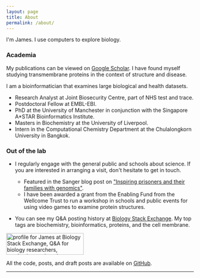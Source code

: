 ```yaml
---
layout: page
title: About
permalink: /about/
---
```


I'm James. I use computers to explore biology.

### Academia

My publications can be viewed on [Google Scholar](https://scholar.google.co.uk/citations?user=hbR8DVYAAAAJ&hl=en).
I have found myself studying transmembrane proteins in the context of structure and disease.

I am a bioinformatician that examines large biological and health datasets.
 - Research Analyst at Joint Biosecurity Centre, part of NHS test and trace.
 - Postdoctoral Fellow at EMBL-EBI.
 - PhD at the University of Manchester in conjunction with the Singapore A*STAR Bioinformatics Institute.
 - Masters in Biochemistry at the University of Liverpool.
 - Intern in the Computational Chemistry Department at the Chulalongkorn University in Bangkok.

### Out of the lab

 - I regularly engage with the general public and schools about science.
 If you are interested in arranging a visit, don't hesitate to get in touch.
	- Featured in the Sanger blog post on ["Inspiring prisoners and their families with genomics"](https://sangerinstitute.blog/2020/08/25/inspiring-prisoners-and-their-families-with-genomics/).
    - I have been awarded a grant from the Enabling Fund from the Wellcome Trust to run a workshop in schools and public events for using video games to examine protein structures.

 - You can see my Q&A posting history at [Biology Stack Exchange](https://biology.stackexchange.com/users/3553/james).
My top tags are biochemistry, bioinformatics, proteins, and the cell membrane.


<a href="https://biology.stackexchange.com/users/3553/james"><img src="https://biology.stackexchange.com/users/flair/3553.png" width="208" height="58" alt="profile for James at Biology Stack Exchange, Q&amp;A for biology researchers, academics, and students" title="profile for James at Biology Stack Exchange, Q&amp;A for biology researchers, academics, and students"></a>

All the code, posts, and draft posts are available on ​[GitHub](https://github.com/JamesABaker/jamesabaker.github.io).


---

<!--
### Supporting the site

This blog is unsupported by adverts.
I accept <img src="/images/batcoin.svg" alt="drawing" width="30"/> BAT tips from [Brave](https://brave.com/jam505) users.
-->
